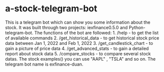 # a-stock-telegram-bot
This is a telegram bot which can show you some information about the stock. 
It was built through two projects: iexfinance0.5.0 and  Python-telegram-bot. 
The functions of the bot are followed: 1. /help - to get the list of available commands     2. /get_historical_data <ticker> - to get historical stock price data between Jan 1, 2022 and Feb 1, 2022    3. /get_candlestick_chart <ticker> - to gain a picture of price data     4. /get_advanced_stats <ticker> - to gain a detailed report about stock data     5. /compare_stocks <ticker1> <ticker2> - to compare several stock datas. 
The stock examples(<ticket>) you can use "AAPL" , "TSLA" and so on. 
The telegram bot name is exfinance-duan.
